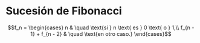 # Sucesión de Fibonacci

```math
f_n =
\begin{cases}
    n & \quad \text{si } n \text{ es } 0 \text{ o } 1,\\
    f_{n - 1} + f_{n - 2} & \quad \text{en otro caso.}
\end{cases}
```